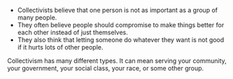 - Collectivists believe that one person is not as important as a group of many people. 
- They often believe people should compromise to make things better for each other instead of just themselves. 
- They also think that letting someone do whatever they want is not good if it hurts lots of other people. 

Collectivism has many different types. It can mean serving your community, your government, your social class, your race, or some other group.